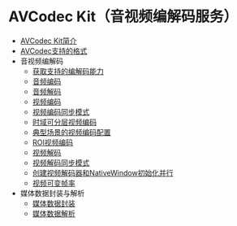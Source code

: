 # AVCodec Kit（音视频编解码服务）

<!--Kit: AVCodec Kit-->
<!--Subsystem: Multimedia-->
<!--Owner: @zhanghongran; @mr-chencxy-->
<!--Designer: @dpy2650--->
<!--TSE: @cyakee; @baotianhao-->

- [AVCodec Kit简介](avcodec-kit-intro.md)
- [AVCodec支持的格式](avcodec-support-formats.md)
- 音视频编解码<!--audio-video-codec-->
  - [获取支持的编解码能力](obtain-supported-codecs.md)
  - [音频编码](audio-encoding.md)
  - [音频解码](audio-decoding.md)
  - [视频编码](video-encoding.md)
  - [视频编码同步模式](synchronous-video-encoding.md)
  - [时域可分层视频编码](video-encoding-temporal-scalability.md)
  - [典型场景的视频编码配置](video-encoding-configuration-typical-scenarios.md)
  - [ROI视频编码](video-encoding-ROI.md)
  - [视频解码](video-decoding.md)
  - [视频解码同步模式](synchronous-video-decoding.md)
  - [创建视频解码器和NativeWindow初始化并行](parallel-decoding-nativeWindow.md)
  - [视频可变帧率](video-variable-refreshrate.md)
- 媒体数据封装与解析<!--file-muxing-demuxing-->
  - [媒体数据封装](audio-video-muxer.md)
  - [媒体数据解析](audio-video-demuxer.md)
